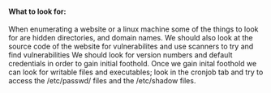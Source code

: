 #### What to look for:
When enumerating a website or a linux machine some of the things to look for are 
hidden directories, and domain names. We should also look at the source code of the website for vulnerabilites and use scanners to try and find vulnerabilities
We should look for version numbers and default credentials in order to gain initial foothold. Once we gain inital foothold we can look for writable
files and executables; look in the cronjob tab and try to access the /etc/passwd/ files and the /etc/shadow files.
